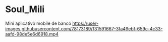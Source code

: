 # Soul_Mili
Mini aplicativo mobile de banco 
https://user-images.githubusercontent.com/78173189/131591667-3fa49ebf-659c-4c33-aafd-98de5e6d6918.mp4
